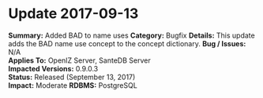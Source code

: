 # Update 2017-09-13

**Summary:** Added BAD to name uses **Category:** Bugfix **Details:** This update adds the BAD name use concept to the concept dictionary. **Bug / Issues:** N/A  
**Applies To:** OpenIZ Server, SanteDB Server  
**Impacted Versions:** 0.9.0.3  
**Status:** Released \(September 13, 2017\)  
**Impact:** Moderate **RDBMS:** PostgreSQL

